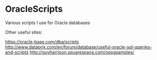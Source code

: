 # OracleScripts
Various scripts I use for Oracle databases

Other useful sites: 

https://oracle-base.com/dba/scripts 
http://www.dataprix.com/en/forum/database/useful-oracle-sql-queries-and-scripts
http://guyharrison.squarespace.com/opsgsamples/
